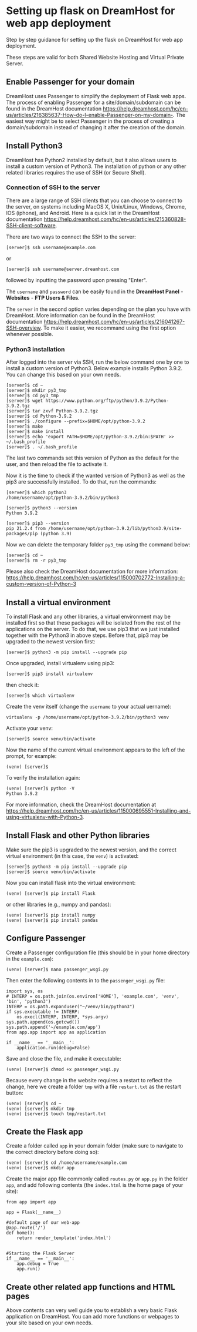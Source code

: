 # Setting up flask on DreamHost for web app deployment
Step by step guidance for setting up the flask on DreamHost for web app deployment.

These steps are valid for both Shared Website Hosting and Virtual Private Server.

## Enable Passenger for your domain
DreamHost uses Passenger to simplify the deployment of Flask web apps. The process of enabling Passenger for a site/domain/subdomain can be found in the DreamHost documentation https://help.dreamhost.com/hc/en-us/articles/216385637-How-do-I-enable-Passenger-on-my-domain-. The easiest way might be to select Passenger in the process of creating a domain/subdomain instead of changing it after the creation of the domain.

## Install Python3
DreamHost has Python2 installed by default, but it also allows users to install a custom version of Python3. The installation of python or any other related libraries requires the use of SSH (or Secure Shell). 

### Connection of SSH to the server
There are a large range of SSH clients that you can choose to connect to the server, on systems including MacOS X, Unix/Linux, Windows, Chrome, IOS (iphone), and Android. Here is a quick list in the DreamHost documentation https://help.dreamhost.com/hc/en-us/articles/215360828-SSH-client-software.

There are two ways to connect the SSH to the server:
```
[server]$ ssh username@example.com
```
or
```
[server]$ ssh username@server.dreamhost.com
```

followed by inputting the password upon pressing "Enter".

The `username` and `password` can be easily found in the **DreamHost Panel** - **Websites** - **FTP Users & Files**.

The `server` in the second option varies depending on the plan you have with DreamHost. More information can be found in the DreamHost documentation https://help.dreamhost.com/hc/en-us/articles/216041267-SSH-overview. To make it easier, we recommand using the first option whenever possible.

### Python3 installation
After logged into the server via SSH, run the below command one by one to install a custom version of Python3. Below example installs Python 3.9.2. You can change this based on your own needs.
```
[server]$ cd ~
[server]$ mkdir py3_tmp
[server]$ cd py3_tmp
[server]$ wget https://www.python.org/ftp/python/3.9.2/Python-3.9.2.tgz
[server]$ tar zxvf Python-3.9.2.tgz 
[server]$ cd Python-3.9.2 
[server]$ ./configure --prefix=$HOME/opt/python-3.9.2
[server]$ make
[server]$ make install
[server]$ echo 'export PATH=$HOME/opt/python-3.9.2/bin:$PATH' >> ~/.bash_profile
[server]$ . ~/.bash_profile
```
The last two commands set this version of Python as the default for the user, and then reload the file to activate it.

Now it is the time to check if the wanted version of Python3 as well as the pip3 are successfully installed. To do that, run the commands:

```
[server]$ which python3
/home/username/opt/python-3.9.2/bin/python3
```
```
[server]$ python3 --version
Python 3.9.2
```
```
[server]$ pip3 --version
pip 21.2.4 from /home/username/opt/python-3.9.2/lib/python3.9/site-packages/pip (python 3.9)    
```

Now we can delete the temporary folder `py3_tmp` using the command below:
```
[server]$ cd ~
[server]$ rm -r py3_tmp
```

Please also check the DreamHost documentation for more information: https://help.dreamhost.com/hc/en-us/articles/115000702772-Installing-a-custom-version-of-Python-3

## Install a virtual environment
To install Flask and any other libraries, a virtual environment may be installed first so that these packages will be isolated from the rest of the applications on the server.
To do that, we use pip3 that we just installed together with the Python3 in above steps. Before that, pip3 may be upgraded to the newest version first:
```
[server]$ python3 -m pip install --upgrade pip
```
Once upgraded, install virtualenv using pip3:
```
[server]$ pip3 install virtualenv
```
then check it:
```
[server]$ which virtualenv
```
Create the venv itself (change the `username` to your actual uername): 
```
virtualenv -p /home/username/opt/python-3.9.2/bin/python3 venv
```
Activate your venv: 
```
[server]$ source venv/bin/activate
```
Now the name of the current virtual environment appears to the left of the prompt, for example:
```
(venv) [server]$ 
```
To verify the installation again:
```
(venv) [server]$ python -V
Python 3.9.2
```

For more information, check the DreamHost documentation at https://help.dreamhost.com/hc/en-us/articles/115000695551-Installing-and-using-virtualenv-with-Python-3.

## Install Flask and other Python libraries
Make sure the pip3 is upgraded to the newest version, and the correct virtual environment (in this case, the `venv`) is activated:
```
[server]$ python3 -m pip install --upgrade pip
[server]$ source venv/bin/activate
```
Now you can install flask into the virtual environment:
```
(venv) [server]$ pip install Flask
```
or other libraries (e.g., numpy and pandas):
```
(venv) [server]$ pip install numpy
(venv) [server]$ pip install pandas
```

## Configure Passenger
Create a Passenger configuration file (this should be in your home directory in the `example.com`):
```
(venv) [server]$ nano passenger_wsgi.py
```
Then enter the following contents in to the `passenger_wsgi.py` file:
```
import sys, os
# INTERP = os.path.join(os.environ['HOME'], 'example.com', 'venv', 'bin', 'python3')
INTERP = os.path.expanduser("~/venv/bin/python3")
if sys.executable != INTERP:
    os.execl(INTERP, INTERP, *sys.argv)
sys.path.append(os.getcwd())
sys.path.append('~/example.com/app')
from app.app import app as application

if __name__ == '__main__':
    application.run(debug=False)

```
Save and close the file, and make it executable:
```
(venv) [server]$ chmod +x passenger_wsgi.py
```

Because every change in the website requires a restart to reflect the change, here we create a folder `tmp` with a file `restart.txt` as the restart button:
```
(venv) [server]$ cd ~
(venv) [server]$ mkdir tmp
(venv) [server]$ touch tmp/restart.txt
```

## Create the Flask app
Create a folder called `app` in your domain folder (make sure to navigate to the correct directory before doing so):
```
(venv) [server]$ cd /home/username/example.com
(venv) [server]$ mkdir app
```
Create the major app file commonly called `routes.py` or `app.py` in the folder `app`, and add following contents (the `index.html` is the home page of your site):
```
from app import app

app = Flask(__name__)

#default page of our web-app
@app.route('/')
def home():
    return render_template('index.html')


#Starting the Flask Server 
if __name__ == '__main__':
    app.debug = True
    app.run()
```

## Create other related app functions and HTML pages
Above contents can very well guide you to establish a very basic Flask application on DreamHost. You can add more functions or webpages to your site based on your own needs. 
